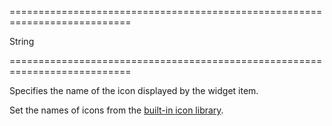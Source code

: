 ===========================================================================
<!--type-->String<!--/type-->
===========================================================================

<!--shortDescription-->
Specifies the name of the icon displayed by the widget item.
<!--/shortDescription-->

<!--fullDescription-->
Set the names of icons from the [built-in icon library](/Documentation/Guide/Themes/Icon_Library/).
<!--/fullDescription-->